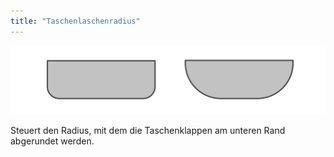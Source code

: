 ```yaml
---
title: "Taschenlaschenradius"
---
```


![Taschenlaschenradius](pocketflapradius.svg)

Steuert den Radius, mit dem die Taschenklappen am unteren Rand abgerundet werden.




